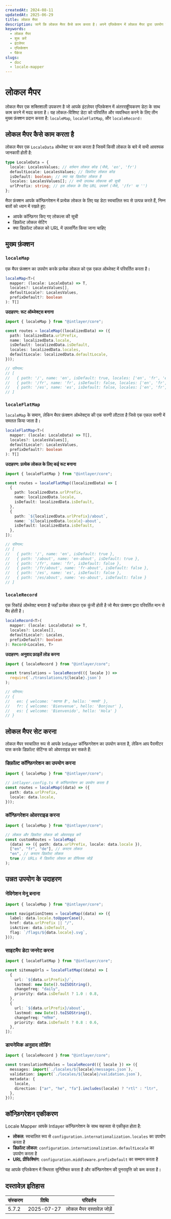 ```yaml
---
createdAt: 2024-08-11
updatedAt: 2025-06-29
title: लोकल मैपर
description: जानें कि लोकल मैपर कैसे काम करता है। अपने एप्लिकेशन में लोकल मैपर द्वारा उपयोग किए गए चरण देखें। जानें कि विभिन्न पैकेज क्या करते हैं।
keywords:
  - लोकल मैपर
  - शुरू करें
  - इंटलेयर
  - एप्लिकेशन
  - पैकेज
slugs:
  - doc
  - locale-mapper
---
```


# लोकल मैपर

लोकल मैपर एक शक्तिशाली उपकरण है जो आपके इंटलेयर एप्लिकेशन में अंतरराष्ट्रीयकरण डेटा के साथ काम करने में मदद करता है। यह लोकल-विशिष्ट डेटा को परिवर्तित और व्यवस्थित करने के लिए तीन मुख्य फ़ंक्शन प्रदान करता है: `localeMap`, `localeFlatMap`, और `localeRecord`।

## लोकल मैपर कैसे काम करता है

लोकल मैपर एक `LocaleData` ऑब्जेक्ट पर काम करता है जिसमें किसी लोकल के बारे में सभी आवश्यक जानकारी होती है:

```typescript
type LocaleData = {
  locale: LocalesValues; // वर्तमान लोकल कोड (जैसे, 'en', 'fr')
  defaultLocale: LocalesValues; // डिफ़ॉल्ट लोकल कोड
  isDefault: boolean; // क्या यह डिफ़ॉल्ट लोकल है
  locales: LocalesValues[]; // सभी उपलब्ध लोकल्स की सूची
  urlPrefix: string; // इस लोकल के लिए URL उपसर्ग (जैसे, '/fr' या '')
};
```

मैपर फ़ंक्शन आपके कॉन्फ़िगरेशन में प्रत्येक लोकल के लिए यह डेटा स्वचालित रूप से उत्पन्न करते हैं, निम्न बातों को ध्यान में रखते हुए:

- आपके कॉन्फ़िगर किए गए लोकल्स की सूची
- डिफ़ॉल्ट लोकल सेटिंग
- क्या डिफ़ॉल्ट लोकल को URL में उपसर्गित किया जाना चाहिए

## मुख्य फ़ंक्शन

### `localeMap`

एक मैपर फ़ंक्शन का उपयोग करके प्रत्येक लोकल को एक एकल ऑब्जेक्ट में परिवर्तित करता है।

```typescript
localeMap<T>(
  mapper: (locale: LocaleData) => T,
  locales?: LocalesValues[],
  defaultLocale?: LocalesValues,
  prefixDefault?: boolean
): T[]
```

**उदाहरण: रूट ऑब्जेक्ट्स बनाना**

```typescript
import { localeMap } from "@intlayer/core";

const routes = localeMap((localizedData) => ({
  path: localizedData.urlPrefix,
  name: localizedData.locale,
  isDefault: localizedData.isDefault,
  locales: localizedData.locales,
  defaultLocale: localizedData.defaultLocale,
}));

// परिणाम:
// [
//   { path: '/', name: 'en', isDefault: true, locales: ['en', 'fr', 'es'], defaultLocale: 'en' },
//   { path: '/fr', name: 'fr', isDefault: false, locales: ['en', 'fr', 'es'], defaultLocale: 'en' },
//   { path: '/es', name: 'es', isDefault: false, locales: ['en', 'fr', 'es'], defaultLocale: 'en' }
// ]
```

### `localeFlatMap`

`localeMap` के समान, लेकिन मैपर फ़ंक्शन ऑब्जेक्ट्स की एक सरणी लौटाता है जिसे एक एकल सरणी में समतल किया जाता है।

```typescript
localeFlatMap<T>(
  mapper: (locale: LocaleData) => T[],
  locales?: LocalesValues[],
  defaultLocale?: LocalesValues,
  prefixDefault?: boolean
): T[]
```

**उदाहरण: प्रत्येक लोकल के लिए कई रूट बनाना**

```typescript
import { localeFlatMap } from "@intlayer/core";

const routes = localeFlatMap((localizedData) => [
  {
    path: localizedData.urlPrefix,
    name: localizedData.locale,
    isDefault: localizedData.isDefault,
  },
  {
    path: `${localizedData.urlPrefix}/about`,
    name: `${localizedData.locale}-about`,
    isDefault: localizedData.isDefault,
  },
]);

// परिणाम:
// [
//   { path: '/', name: 'en', isDefault: true },
//   { path: '/about', name: 'en-about', isDefault: true },
//   { path: '/fr', name: 'fr', isDefault: false },
//   { path: '/fr/about', name: 'fr-about', isDefault: false },
//   { path: '/es', name: 'es', isDefault: false },
//   { path: '/es/about', name: 'es-about', isDefault: false }
// ]
```

### `localeRecord`

एक रिकॉर्ड ऑब्जेक्ट बनाता है जहाँ प्रत्येक लोकल एक कुंजी होती है जो मैपर फ़ंक्शन द्वारा परिवर्तित मान से मैप होती है।

```typescript
localeRecord<T>(
  mapper: (locale: LocaleData) => T,
  locales?: Locales[],
  defaultLocale?: Locales,
  prefixDefault?: boolean
): Record<Locales, T>
```

**उदाहरण: अनुवाद फ़ाइलें लोड करना**

```typescript
import { localeRecord } from "@intlayer/core";

const translations = localeRecord(({ locale }) =>
  require(`./translations/${locale}.json`)
);

// परिणाम:
// {
//   en: { welcome: 'स्वागत है', hello: 'नमस्ते' },
//   fr: { welcome: 'Bienvenue', hello: 'Bonjour' },
//   es: { welcome: 'Bienvenido', hello: 'Hola' }
// }
```

## लोकल मैपर सेट करना

लोकल मैपर स्वचालित रूप से आपके Intlayer कॉन्फ़िगरेशन का उपयोग करता है, लेकिन आप पैरामीटर पास करके डिफ़ॉल्ट सेटिंग्स को ओवरराइड कर सकते हैं:

### डिफ़ॉल्ट कॉन्फ़िगरेशन का उपयोग करना

```typescript
import { localeMap } from "@intlayer/core";

// intlayer.config.ts से कॉन्फ़िगरेशन का उपयोग करता है
const routes = localeMap((data) => ({
  path: data.urlPrefix,
  locale: data.locale,
}));
```

### कॉन्फ़िगरेशन ओवरराइड करना

```typescript
import { localeMap } from "@intlayer/core";

// लोकल और डिफ़ॉल्ट लोकल को ओवरराइड करें
const customRoutes = localeMap(
  (data) => ({ path: data.urlPrefix, locale: data.locale }),
  ["en", "fr", "de"], // कस्टम लोकल
  "en", // कस्टम डिफ़ॉल्ट लोकल
  true // URLs में डिफ़ॉल्ट लोकल का प्रीफिक्स जोड़ें
);
```

## उन्नत उपयोग के उदाहरण

### नेविगेशन मेनू बनाना

```typescript
import { localeMap } from "@intlayer/core";

const navigationItems = localeMap((data) => ({
  label: data.locale.toUpperCase(),
  href: data.urlPrefix || "/",
  isActive: data.isDefault,
  flag: `/flags/${data.locale}.svg`,
}));
```

### साइटमैप डेटा जनरेट करना

```typescript
import { localeFlatMap } from "@intlayer/core";

const sitemapUrls = localeFlatMap((data) => [
  {
    url: `${data.urlPrefix}/`,
    lastmod: new Date().toISOString(),
    changefreq: "daily",
    priority: data.isDefault ? 1.0 : 0.8,
  },
  {
    url: `${data.urlPrefix}/about`,
    lastmod: new Date().toISOString(),
    changefreq: "मासिक",
    priority: data.isDefault ? 0.8 : 0.6,
  },
]);
```

### डायनेमिक अनुवाद लोडिंग

```typescript
import { localeRecord } from "@intlayer/core";

const translationModules = localeRecord(({ locale }) => ({
  messages: import(`./locales/${locale}/messages.json`),
  validation: import(`./locales/${locale}/validation.json`),
  metadata: {
    locale,
    direction: ["ar", "he", "fa"].includes(locale) ? "rtl" : "ltr",
  },
}));
```

## कॉन्फ़िगरेशन एकीकरण

Locale Mapper आपके Intlayer कॉन्फ़िगरेशन के साथ सहजता से एकीकृत होता है:

- **लोकल**: स्वचालित रूप से `configuration.internationalization.locales` का उपयोग करता है
- **डिफ़ॉल्ट लोकल**: `configuration.internationalization.defaultLocale` का उपयोग करता है
- **URL प्रीफिक्सिंग**: `configuration.middleware.prefixDefault` का सम्मान करता है

यह आपके एप्लिकेशन में स्थिरता सुनिश्चित करता है और कॉन्फ़िगरेशन की पुनरावृत्ति को कम करता है।

## दस्तावेज़ इतिहास

| संस्करण | तिथि       | परिवर्तन                   |
| ------- | ---------- | -------------------------- |
| 5.7.2   | 2025-07-27 | लोकल मैपर दस्तावेज़ जोड़ें |
